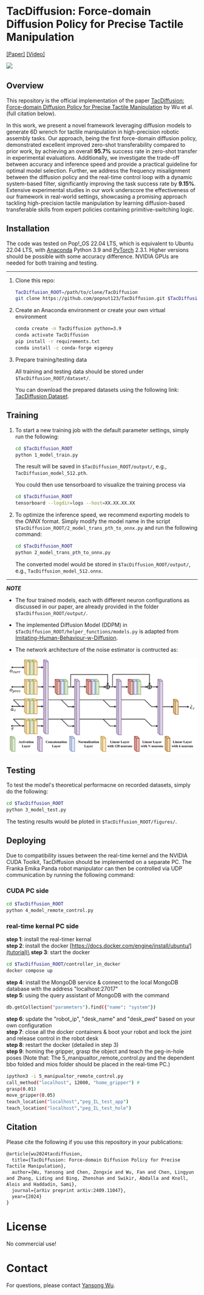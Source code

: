 # TacDiffusion: Force-domain Diffusion Policy for Precise Tactile Manipulation
[[Paper]](https://arxiv.org/abs/2409.11047)
[[Video]](https://www.youtube.com/watch?v=dabpM4S9kbc&ab_channel=JeffWu)

![](readme/TacDiffusion_Overview.png)

## Overview

This repository is the official implementation of the paper [TacDiffusion: Force-domain Diffusion Policy for Precise Tactile Manipulation](https://arxiv.org/abs/2409.11047) by Wu et al. (full citation below). 

In this work, we present a novel framework leveraging diffusion models to generate 6D wrench for tactile manipulation in high-precision robotic assembly tasks. Our approach, being the first force-domain diffusion policy, demonstrated excellent improved zero-shot transferability compared to prior work, by achieving an overall **95.7%** success rate in zero-shot transfer in experimental evaluations. Additionally, we investigate the trade-off between accuracy and inference speed and provide a practical guideline for optimal model selection. Further, we address the frequency misalignment between the diffusion policy and the real-time control loop with a dynamic system-based filter, significantly improving the task success rate by **9.15%**. Extensive experimental studies in our work underscore the effectiveness of our framework in real-world settings, showcasing a promising approach tackling high-precision tactile manipulation by learning diffusion-based transferable skills from expert policies containing primitive-switching logic. 

## Installation

The code was tested on Pop!_OS 22.04 LTS, which is equivalent to Ubuntu 22.04 LTS, with [Anaconda](https://www.anaconda.com/download) Python 3.9 and [PyTorch]((http://pytorch.org/)) 2.3.1. Higher versions should be possible with some accuracy difference. NVIDIA GPUs are needed for both training and testing.

---

1. Clone this repo:

    ```bash
    TacDiffusion_ROOT=/path/to/clone/TacDiffusion
    git clone https://github.com/popnut123/TacDiffusion.git $TacDiffusion_ROOT
    ```

2. Create an Anaconda environment or create your own virtual environment

    ```bash
    conda create -n TacDiffusion python=3.9
    conda activate TacDiffusion
    pip install -r requirements.txt
    conda install -c conda-forge eigenpy
    ```

3. Prepare training/testing data

    All training and testing data should be stored under `$TacDiffusion_ROOT/dataset/`.

    You can download the prepared datasets using the following link: [TacDiffusion Dataset](https://drive.google.com/drive/folders/10Ix8utcx51R8NejvGRF-ujWEGy5MK05R?usp=sharing).

## Training

1. To start a new training job with the default parameter settings, simply run the following:

    ```bash
    cd $TacDiffusion_ROOT
    python 1_model_train.py
    ```

    The result will be saved in `$TacDiffusion_ROOT/output/`, e.g., `TacDiffusion_model_512.pth`.

    You could then use tensorboard to visualize the training process via

    ```bash
    cd $TacDiffusion_ROOT
    tensorboard --logdir=logs --host=XX.XX.XX.XX
    ```

2. To optimize the inference speed, we recommend exporting models to the *ONNX* format. Simply modify the model name in the script `$TacDiffusion_ROOT/2_model_trans_pth_to_onnx.py` and run the following command:

    ```bash
    cd $TacDiffusion_ROOT
    python 2_model_trans_pth_to_onnx.py
    ```

    The converted model would be stored in `$TacDiffusion_ROOT/output/`, e.g., `TacDiffusion_model_512.onnx`.

---
***NOTE***
- The four trained models, each with different neuron configurations as discussed in our paper, are already provided in the folder `$TacDiffusion_ROOT/output/`.

- The implemented Diffusion Model (DDPM) in `$TacDiffusion_ROOT/helper_functions/models.py` is adapted from [Imitating-Human-Behaviour-w-Diffusion](https://github.com/microsoft/Imitating-Human-Behaviour-w-Diffusion).

- The network architecture of the noise estimator is contructed as:

![](readme/TacDiffusion_noise_estimator.png)

## Testing

To test the model's theoretical performacne on recorded datasets, simply do the following: 

```bash
cd $TacDiffusion_ROOT
python 3_model_test.py
```

The testing results would be ploted in `$TacDiffusion_ROOT/figures/`.

## Deploying

Due to compatibility issues between the real-time kernel and the NVIDIA CUDA Toolkit, TacDiffusion should be implemented on a separate PC. The Franka Emika Panda robot manipulator can then be controlled via UDP communication by running the following command:

### CUDA PC side
```bash
cd $TacDiffusion_ROOT
python 4_model_remote_control.py
```
### real-time kernal PC side
**step 1**: install the real-timer kernal \
**step 2**: install the docker [https://docs.docker.com/engine/install/ubuntu/](tutorial)\
**step 3**: start the docker 
```bash
cd $TacDiffusion_ROOT/controller_in_docker
docker compose up
```
**step 4**: install the MongoDB service & connect to the local MongoDB database with the address "localhost:27017"\
**step 5**: using the query assistant of MongoDB with the command
```bash
db.getCollection("parameters").find({"name": "system"})
```
**step 6**: update the "robot_ip", "desk_name" and "desk_pwd" based on your own configuration\
**step 7**: close all the docker containers & boot your robot and lock the joint and release control in the robot desk\
**step 8**: restart the docker (detailed in step 3)\
**step 9**: homing the gripper, grasp the object and teach the peg-in-hole poses (Note that: The 5_manipualtor_remote_control.py and the dependent bbo folded and mios folder should be placed in the real-time PC.)
```bash
ipython3 -i 5_manipualtor_remote_control.py
call_method("localhost", 12000, "home_gripper") #
grasp(0.01)
move_gripper(0.05)
teach_location("localhost","peg_IL_test_app")
teach_location("localhost","peg_IL_test_hole")

```


## Citation
Please cite the following if you use this repository in your publications:

```
@article{wu2024tacdiffusion,
  title={TacDiffusion: Force-domain Diffusion Policy for Precise Tactile Manipulation},
  author={Wu, Yansong and Chen, Zongxie and Wu, Fan and Chen, Lingyun and Zhang, Liding and Bing, Zhenshan and Swikir, Abdalla and Knoll, Alois and Haddadin, Sami},
  journal={arXiv preprint arXiv:2409.11047},
  year={2024}
}
```

# License
No commercial use!
# Contact
For questions, please contact [Yansong Wu](mailto:yansong.wu@tum.de).
